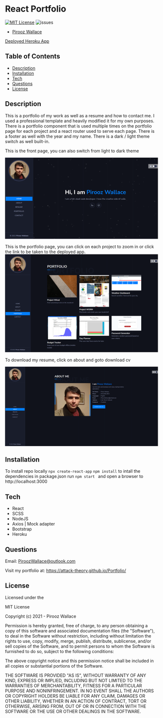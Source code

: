 # React Portfolio

[![MIT License](https://img.shields.io/badge/license-MIT-blue.svg)](#license) 
![issues](https://img.shields.io/github/issues/alexbachicha/WORM)

* [Pirooz Wallace](https://github.com/attack-theoRy)

[Deployed Heroku App](https://shielded-journey-81395.herokuapp.com/)



## Table of Contents
* [Description](#description)
* [Installation](#installation)
* [Tech](#tech)
* [Questions](#Questions)
* [License](#license)


## Description

This is a portfolio of my work as well as a resume and how to contact me. I used a professional template and heavily modified it for my own purposes. There is a portfolio component that is used multiple times on the portfolio page for each project and a react router used to serve each page. There is a footer as well with the year and my name. There is a dark / light theme switch as well built-in. 

This is the front page, you can also switch from light to dark theme

![Front Page](sample1.png)


This is the portfolio page, you can click on each project to zoom in or click the link to be taken to the deployed app.
![Portfolio](sample2.png)

To download my resume, click on about and goto download cv

![Resume](sample3.png)


## Installation


To install repo locally
` npx create-react-app ` 
` npm install ` to intall the dependencies in package.json
run `npm start ` and open a browser to http://localhost:3000


## Tech

* React
* SCSS
* NodeJS
* Axios | Mock adapter
* Bootstrap
* Heroku

## Questions

Email: PiroozWallace@outlook.com
 
Visit my portfolio at: https://attack-theory.github.io/Portfolio/


## License 

Licensed under the 

MIT License

Copyright (c) 2021 - Pirooz Wallace

Permission is hereby granted, free of charge, to any person obtaining a copy
of this software and associated documentation files (the "Software"), to deal
in the Software without restriction, including without limitation the rights
to use, copy, modify, merge, publish, distribute, sublicense, and/or sell
copies of the Software, and to permit persons to whom the Software is
furnished to do so, subject to the following conditions:

The above copyright notice and this permission notice shall be included in all
copies or substantial portions of the Software.

THE SOFTWARE IS PROVIDED "AS IS", WITHOUT WARRANTY OF ANY KIND, EXPRESS OR
IMPLIED, INCLUDING BUT NOT LIMITED TO THE WARRANTIES OF MERCHANTABILITY,
FITNESS FOR A PARTICULAR PURPOSE AND NONINFRINGEMENT. IN NO EVENT SHALL THE
AUTHORS OR COPYRIGHT HOLDERS BE LIABLE FOR ANY CLAIM, DAMAGES OR OTHER
LIABILITY, WHETHER IN AN ACTION OF CONTRACT, TORT OR OTHERWISE, ARISING FROM,
OUT OF OR IN CONNECTION WITH THE SOFTWARE OR THE USE OR OTHER DEALINGS IN THE
SOFTWARE.
